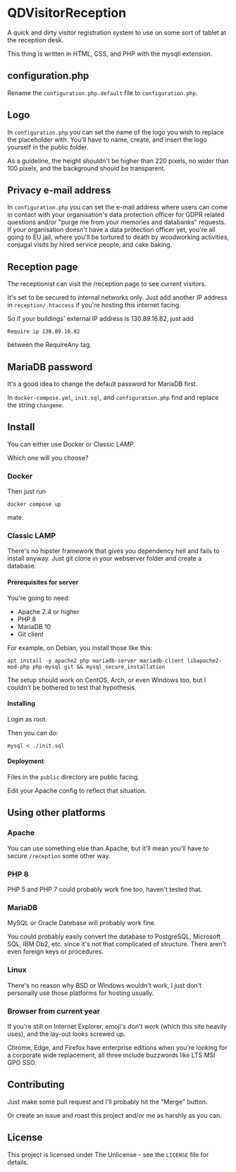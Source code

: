 # QDVisitorReception
A quick and dirty visitor registration system to use on some sort of tablet at the reception desk.

This thing is written in HTML, CSS, and PHP with the mysqli extension.

## configuration.php
Rename the ```configuration.php.default``` file to ```configuration.php```.

## Logo
In ```configuration.php``` you can set the name of the logo you wish to replace the placeholder with. You'll have to name, create, and insert the logo yourself in the public folder.

As a guideline, the height shouldn't be higher than 220 pixels, no wider than 100 pixels, and the background should be transparent.

## Privacy e-mail address
In ```configuration.php``` you can set the e-mail address where users can come in contact with your organisation's data protection officer for GDPR related questions and/or "purge me from your memories and databanks" requests.
If your organisation doesn't have a data protection officer yet, you're all going to EU jail, where you'll be tortured to death by woodworking activities, conjugal visits by hired service people, and cake baking.

## Reception page
The receptionist can visit the /reception page to see current visitors.

It's set to be secured to internal networks only. Just add another IP address in `reception/.htaccess` if you're hosting this internet facing.

So if your buildings' external IP address is 130.89.16.82, just add
```text
Require ip 130.89.16.82
```
between the RequireAny tag.

## MariaDB password
It's a good idea to change the default password for MariaDB first.

In ```docker-compose.yml```, ```init.sql```, and ```configuration.php``` find and replace the string ```changeme```.

## Install
You can either use Docker or Classic LAMP.

Which one will you choose?

### Docker
Then just run
```shell
docker compose up
```
mate.

### Classic LAMP
There's no hipster framework that gives you dependency hell and fails to install anyway.
Just git clone in your webserver folder and create a database.

#### Prerequisites for server
You're going to need:
* Apache 2.4 or higher
* PHP 8
* MariaDB 10
* Git client

For example, on Debian, you install those like this:
```shell
apt install -y apache2 php mariadb-server mariadb-client libapache2-mod-php php-mysql git && mysql_secure_installation 
```

The setup should work on CentOS, Arch, or even Windows too, but I couldn't be bothered to test that hypothesis.

#### Installing
Login as root.

Then you can do:
```shell
mysql < ./init.sql
```

#### Deployment
Files in the ```public``` directory are public facing.

Edit your Apache config to reflect that situation.

## Using other platforms
### Apache
You can use something else than Apache, but it'll mean you'll have to secure ```/reception``` some other way.

### PHP 8
PHP 5 and PHP 7 could probably work fine too, haven't tested that.

### MariaDB
MySQL or Oracle Datebase will probably work fine.

You could probably easily convert the database to PostgreSQL, Microsoft SQL, IBM Db2, etc. since it's not that complicated of structure. There aren't even foreign keys or procedures.

### Linux
There's no reason why BSD or Windows wouldn't work, I just don't personally use those platforms for hosting usually.

### Browser from current year
If you're still on Internet Explorer, emoji's don't work (which this site heavily uses), and the lay-out looks screwed up.

Chrome, Edge, and Firefox have enterprise editions when you're looking for a corporate wide replacement, all three include buzzwords like LTS MSI GPO SSO.

## Contributing
Just make some pull request and I'll probably hit the "Merge" button.

Or create an issue and roast this project and/or me as harshly as you can.

## License
This project is licensed under The Unlicense - see the ```LICENSE``` file for details.
